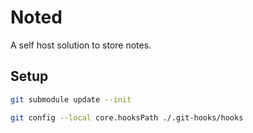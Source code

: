 # Noted

A self host solution to store notes.

## Setup

```sh
git submodule update --init
```

```sh
git config --local core.hooksPath ./.git-hooks/hooks
```
